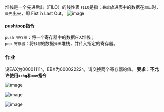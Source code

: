 

堆栈是一个先进后出（FILO）的线性表
`FILO`是指：`最后`放进表中的数据在`取出`时，`最先`出来，即 Fist in Last Out。
![image](https://github.com/huixinzzZ/ctf_re/raw/master/src/4th_1.png)

#### push/pop指令
`push 寄存器`：将一个寄存器中的数据`压入`堆栈；  
`pop 寄存器`：将`栈顶`的数据`弹出`堆栈，并传入指定的寄存器。


### 作业

设EAX为00001111h，EBX为00002222h，请交换两个寄存器的值。
**要求：不允许使用`xchg`和`mov`指令**

![image](https://github.com/huixinzzZ/ctf_re/blob/master/src/huixin1.png?raw=true)

![image](https://github.com/huixinzzZ/ctf_re/blob/master/src/huixin2.png?raw=true)

![image](https://github.com/huixinzzZ/ctf_re/blob/master/src/huixin3.png?raw=true)

